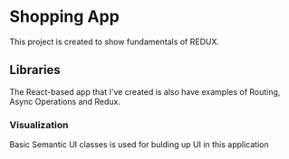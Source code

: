 # Shopping App

This project is created to show fundamentals of REDUX.

## Libraries

The React-based app that I've created is also have examples of Routing, Async Operations and Redux.

### Visualization

Basic Semantic UI classes is used for bulding up UI in this application
